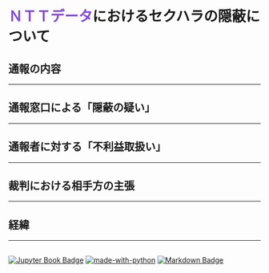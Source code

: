 # <span style="color: #8045e5;"><b>ＮＴＴデータ</b></span>におけるセクハラの隠蔽について

<div class="base">

## 通報の内容
---


## 通報窓口による「隠蔽の疑い」　
---


## 通報者に対する「不利益取扱い」
---


## 裁判における相手方の主張　
---


## 経緯　
---

</div>

##
[![Jupyter Book Badge](https://jupyterbook.org/_images/badge.svg)](https://jupyterbook.org)
[![made-with-python](https://img.shields.io/badge/Made%20with-Python-1f425f.svg)](https://www.python.org/)
[![Markdown Badge](https://img.shields.io/badge/Markdown-000000?style=flat&logo=markdown&logoColor=white)](https://www.markdownguide.org/)
